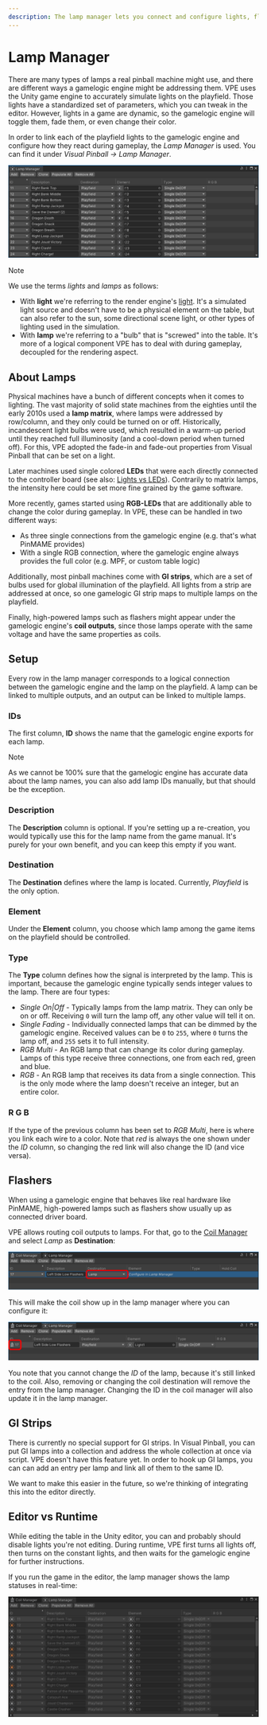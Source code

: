 ```yaml
---
description: The lamp manager lets you connect and configure lights, flashers and GIs of the playfield to the gamelogic engine.
---
```

# Lamp Manager

There are many types of lamps a real pinball machine might use, and there are different ways a gamelogic engine might be addressing them. VPE uses the Unity game engine to accurately simulate lights on the playfield. Those lights have a standardized set of parameters, which you can tweak in the editor. However, lights in a game are dynamic, so the gamelogic engine will toggle them, fade them, or even change their color.

In order to link each of the playfield lights to the gamelogic engine and configure how they react during gameplay, the *Lamp Manager* is used. You can find it under *Visual Pinball -> Lamp Manager*.

![Lamp Manager](lamp-manager.png)

> [!note]
> We use the terms *lights* and *lamps* as follows:
> - With **light** we're referring to the render engine's [light](https://docs.unity3d.com/Packages/com.unity.render-pipelines.high-definition@10.2/manual/Light-Component.html). It's a simulated light source and doesn't have to be a physical element on the table, but can also refer to the sun, some directional scene light, or other types of lighting used in the simulation.
> - With **lamp** we're referring to a "bulb" that is "screwed" into the table. It's more of a logical component VPE has to deal with during gameplay, decoupled for the rendering aspect.

## About Lamps

Physical machines have a bunch of different concepts when it comes to lighting. The vast majority of solid state machines from the eighties until the early 2010s used a **lamp matrix**, where lamps were addressed by row/column, and they only could be turned on or off. Historically, incandescent light bulbs were used, which resulted in a warm-up period until they reached full illuminosity (and a cool-down period when turned off). For this, VPE adopted the fade-in and fade-out properties from Visual Pinball that can be set on a light.

Later machines used single colored **LEDs** that were each directly connected to the controller board (see also: [Lights vs LEDs](https://docs.missionpinball.org/en/latest/mechs/lights/lights_versus_leds.html)). Contrarily to matrix lamps, the intensity here could be set more fine grained by the game software.

More recently, games started using **RGB-LEDs** that are additionally able to change the color during gameplay. In VPE, these can be handled in two different ways:
- As three single connections from the gamelogic engine (e.g. that's what PinMAME provides)
- With a single RGB connection, where the gamelogic engine always provides the full color (e.g. MPF, or custom table logic)

Additionally, most pinball machines come with **GI strips**, which are a set of bulbs used for global illumination of the playfield. All lights from a strip are addressed at once, so one gamelogic GI strip maps to multiple lamps on the playfield.

Finally, high-powered lamps such as flashers might appear under the gamelogic engine's **coil outputs**, since those lamps operate with the same voltage and have the same properties as coils.  

## Setup

Every row in the lamp manager corresponds to a logical connection between the gamelogic engine and the lamp on the playfield. A lamp can be linked to multiple outputs, and an output can be linked to multiple lamps.

### IDs

The first column, **ID** shows the name that the gamelogic engine exports for each lamp.

> [!note]
> As we cannot be 100% sure that the gamelogic engine has accurate data about the lamp names, you can also add lamp IDs manually, but that should be the exception.

### Description

The **Description** column is optional. If you're setting up a re-creation, you would typically use this for the lamp name from the game manual. It's purely for your own benefit, and you can keep this empty if you want.

### Destination

The **Destination** defines where the lamp is located. Currently, *Playfield* is the only option.

### Element

Under the **Element** column, you choose which lamp among the game items on the playfield should be controlled.

### Type

The **Type** column defines how the signal is interpreted by the lamp. This is important, because the gamelogic engine typically sends integer values to the lamp. There are four types:

- *Single On|Off* - Typically lamps from the lamp matrix. They can only be on or off. Receiving `0` will turn the lamp off, any other value will tell it on.
- *Single Fading* - Individually connected lamps that can be dimmed by the gamelogic engine. Received values can be `0` to `255`, where `0` turns the lamp off, and `255` sets it to full intensity.
- *RGB Multi* - An RGB lamp that can change its color during gameplay. Lamps of this type receive three connections, one from each red, green and blue.
- *RGB* - An RGB lamp that receives its data from a single connection. This is the only mode where the lamp doesn't receive an integer, but an entire color.

### R G B

If the type of the previous column has been set to *RGB Multi*, here is where you link each wire to a color. Note that *red* is always the one shown under the *ID* column, so changing the red link will also change the ID (and vice versa).

## Flashers

When using a gamelogic engine that behaves like real hardware like PinMAME, high-powered lamps such as flashers show usually up as connected driver board. 

VPE allows routing coil outputs to lamps. For that, go to the [Coil Manager](coil-manager.md) and select *Lamp* as **Destination**:

![Coil as lamp](coil-manager-lamp.png)

This will make the coil show up in the lamp manager where you can configure it:

![Lamp from coil](lamp-manager-coil.png)

You note that you cannot change the *ID* of the lamp, because it's still linked to the coil. Also, removing or changing the coil destination will remove the entry from the lamp manager. Changing the ID in the coil manager will also update it in the lamp manager.

## GI Strips

There is currently no special support for GI strips. In Visual Pinball, you can put GI lamps into a collection and address the whole collection at once via script. VPE doesn't have this feature yet. In order to hook up GI lamps, you can can add an entry per lamp and link all of them to the same ID.

We want to make this easier in the future, so we're thinking of integrating this into the editor directly.

## Editor vs Runtime

While editing the table in the Unity editor, you can and probably should disable lights you're not editing. During runtime, VPE first turns all lights off, then turns on the constant lights, and then waits for the gamelogic engine for further instructions.

If you run the game in the editor, the lamp manager shows the lamp statuses in real-time:

![Lamps runtime](lamp-manager-gameplay.gif)
